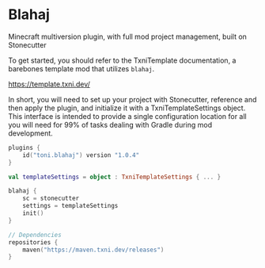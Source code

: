 # Blahaj
Minecraft multiversion plugin, with full mod project management, built on Stonecutter

To get started, you should refer to the TxniTemplate documentation, a barebones template mod that utilizes `blahaj`.

https://template.txni.dev/

In short, you will need to set up your project with Stonecutter, reference and then apply the plugin, and initialize it
with a TxniTemplateSettings object. This interface is intended to provide a single configuration location for
all you will need for 99% of tasks dealing with Gradle during mod development.

```kotlin
plugins { 
	id("toni.blahaj") version "1.0.4"
}

val templateSettings = object : TxniTemplateSettings { ... }

blahaj {
	sc = stonecutter
	settings = templateSettings
	init()
}

// Dependencies
repositories {
	maven("https://maven.txni.dev/releases") 
}
```